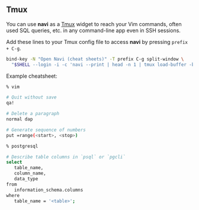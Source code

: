 ## Tmux

You can use **navi** as a [Tmux](https://github.com/tmux/tmux/wiki) widget to reach your Vim commands, often used SQL queries, etc. in any command-line app even in SSH sessions.

Add these lines to your Tmux config file to access **navi** by pressing `prefix + C-g`.

```sh
bind-key -N "Open Navi (cheat sheets)" -T prefix C-g split-window \
  "$SHELL --login -i -c 'navi --print | head -n 1 | tmux load-buffer -b tmp - ; tmux paste-buffer -p -t {last} -b tmp -d'"
```

Example cheatsheet:

```sh
% vim 

# Quit without save
qa!

# Delete a paragraph
normal dap

# Generate sequence of numbers
put =range(<start>, <stop>)

% postgresql

# Describe table columns in `psql` or `pgcli`
select 
   table_name, 
   column_name, 
   data_type 
from 
   information_schema.columns
where 
   table_name = '<table>';
```
